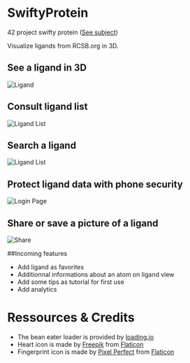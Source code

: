 # SwiftyProtein
42 project swifty protein ([See subject](../assets/subject-fr.pdf))

Visualize ligands from RCSB.org in 3D.

## See a ligand in 3D

![Ligand](../assets/ligand-with-detail-view.png)

## Consult ligand list

![Ligand List](../assets/ligand-list.png)

## Search a ligand

![Ligand List](../assets/search-ligand.png)

## Protect ligand data with phone security

![Login Page](../assets/login.png)

## Share or save a picture of a ligand

![Share](../assets/share-ligand.png)
      
##Incoming features
- Add ligand as favorites
- Additionnal informations about an atom on ligand view
- Add some tips as tutorial for first use
- Add analytics

# Ressources & Credits
- The bean eater loader is provided by [loading.io](www.loading.io)
- Heart icon is made by [Freepik](https://www.flaticon.com/authors/freepik) from [Flaticon](https://www.flaticon.com/)
- Fingerprint icon is made by [Pixel Perfect](https://www.flaticon.com/authors/pixel-perfect) from [Flaticon](https://www.flaticon.com/)
